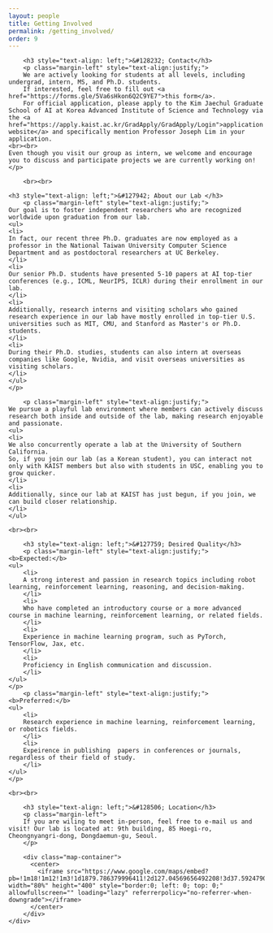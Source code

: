 ```yaml
---
layout: people
title: Getting Involved
permalink: /getting_involved/
order: 9
---
```


<div class='container'>
  <div class='row'>
    <div class='col-lg-1'></div>
        <div class='col-lg-10'>
        <!--p>
        We are welcoming self-motivated prospective students to contact us to join our lab!
	</p>
	<p>
        Our lab's core values are passion and dedication toward research on agents that can learn. Our style of research is collaborative and thorough, as we aim to produce high-quality, interesting works we can be collectively proud of. Apply to our group without worrying about starting late or your background! Even though you visit our group as an intern, we encourage discussing and participating projects.
        We target to be the best and support each other.
        We believe in fostering a collaborative environment where everyone's ideas are valued and where each team member is encouraged to contribute to the overall success of the project.
        We place a strong emphasis on excellence, and we strive to produce high-quality work that pushes the boundaries of what is possible.
        </p-->

        <h3 style="text-align: left;">&#128232; Contact</h3>
        <p class="margin-left" style="text-align:justify;">
        We are actively looking for students at all levels, including undergrad, intern, MS, and Ph.D. students.
        If interested, feel free to fill out <a href="https://forms.gle/5Va6sHkon6Q2C9YE7">this form</a>.
        For official application, please apply to the Kim Jaechul Graduate School of AI at Korea Advanced Institute of Science and Technology via the <a href="https://apply.kaist.ac.kr/GradApply/GradApply/Login">application website</a> and specifically mention Professor Joseph Lim in your application.
	<br><br>
	Even though you visit our group as intern, we welcome and encourage you to discuss and participate projects we are currently working on!
    </p>

        <br><br>

	<h3 style="text-align: left;">&#127942; About our Lab </h3>
        <p class="margin-left" style="text-align:justify;">
	Our goal is to foster independent researchers who are recognized worldwide upon graduation from our lab. 
	<ul>
	<li>
	In fact, our recent three Ph.D. graduates are now employed as a professor in the National Taiwan University Computer Science Department and as postdoctoral researchers at UC Berkeley. 
	</li>
	<li>
	Our senior Ph.D. students have presented 5-10 papers at AI top-tier conferences (e.g., ICML, NeurIPS, ICLR) during their enrollment in our lab. 
	</li>
	<li>
	Additionally, research interns and visiting scholars who gained research experience in our lab have mostly enrolled in top-tier U.S. universities such as MIT, CMU, and Stanford as Master's or Ph.D. students. 
	</li>
	<li>
	During their Ph.D. studies, students can also intern at overseas companies like Google, Nvidia, and visit overseas universities as visiting scholars. 
	</li>
	</ul>
	</p>

        <p class="margin-left" style="text-align:justify;">
	We pursue a playful lab environment where members can actively discuss research both inside and outside of the lab, making research enjoyable and passionate. 
	<ul>
	<li>
	We also concurrently operate a lab at the University of Southern California. 
	So, if you join our lab (as a Korean student), you can interact not only with KAIST members but also with students in USC, enabling you to grow quicker. 
	</li>
	<li>
	Additionally, since our lab at KAIST has just begun, if you join, we can build closer relationship.
	</li>
	</ul>

	<br><br>

        <h3 style="text-align: left;">&#127759; Desired Quality</h3>
        <p class="margin-left" style="text-align:justify;">
	<b>Expected:</b>
	<ul>
		<li>
		A strong interest and passion in research topics including robot learning, reinforcement learning, reasoning, and decision-making.
		</li>
		<li>
		Who have completed an introductory course or a more advanced course in machine learning, reinforcement learning, or related fields.
		</li>
		<li>
		Experience in machine learning program, such as PyTorch, TensorFlow, Jax, etc.
		</li>
		<li>
		Proficiency in English communication and discussion.
		</li>
	</ul>
	</p>
        <p class="margin-left" style="text-align:justify;">
	<b>Preferred:</b>
	<ul>
		<li>
		Research experience in machine learning, reinforcement learning, or robotics fields.
		</li>
		<li>
		Expeirence in publishing  papers in conferences or journals, regardless of their field of study.
		</li>
	</ul>
	</p>

	<br><br>

        <h3 style="text-align: left;">&#128506; Location</h3>
        <p class="margin-left">
        If you are wiling to meet in-person, feel free to e-mail us and visit! Our lab is located at: 9th building, 85 Hoegi-ro, Cheongnyangri-dong, Dongdaemun-gu, Seoul.
        </p>

        <div class="map-container">
          <center>
            <iframe src="https://www.google.com/maps/embed?pb=!1m18!1m12!1m3!1d1879.786379996411!2d127.04569656492208!3d37.59247900925209!2m3!1f0!2f0!3f0!3m2!1i1024!2i768!4f13.1!3m3!1m2!1s0x357cbb644204398b%3A0xf00723351f96d8c8!2sKAIST%20College%20of%20Business!5e0!3m2!1sen!2skr!4v1678033798242!5m2!1sen!2skr" width="80%" height="400" style="border:0; left: 0; top: 0;" allowfullscreen="" loading="lazy" referrerpolicy="no-referrer-when-downgrade"></iframe>
          </center>
        </div>
    </div>
  </div>
</div>
